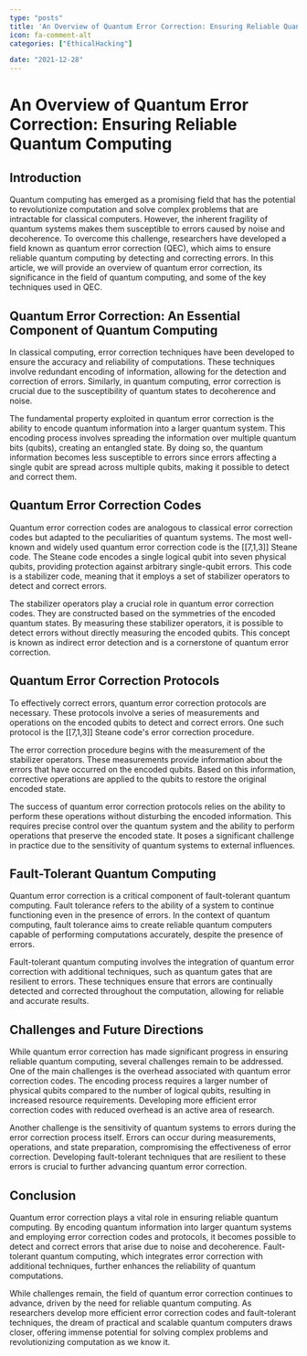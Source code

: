 ```yaml
---
type: "posts"
title: 'An Overview of Quantum Error Correction: Ensuring Reliable Quantum Computing'
icon: fa-comment-alt
categories: ["EthicalHacking"]

date: "2021-12-28"
---
```




# An Overview of Quantum Error Correction: Ensuring Reliable Quantum Computing

## Introduction

Quantum computing has emerged as a promising field that has the potential to revolutionize computation and solve complex problems that are intractable for classical computers. However, the inherent fragility of quantum systems makes them susceptible to errors caused by noise and decoherence. To overcome this challenge, researchers have developed a field known as quantum error correction (QEC), which aims to ensure reliable quantum computing by detecting and correcting errors. In this article, we will provide an overview of quantum error correction, its significance in the field of quantum computing, and some of the key techniques used in QEC.

## Quantum Error Correction: An Essential Component of Quantum Computing

In classical computing, error correction techniques have been developed to ensure the accuracy and reliability of computations. These techniques involve redundant encoding of information, allowing for the detection and correction of errors. Similarly, in quantum computing, error correction is crucial due to the susceptibility of quantum states to decoherence and noise.

The fundamental property exploited in quantum error correction is the ability to encode quantum information into a larger quantum system. This encoding process involves spreading the information over multiple quantum bits (qubits), creating an entangled state. By doing so, the quantum information becomes less susceptible to errors since errors affecting a single qubit are spread across multiple qubits, making it possible to detect and correct them.

## Quantum Error Correction Codes

Quantum error correction codes are analogous to classical error correction codes but adapted to the peculiarities of quantum systems. The most well-known and widely used quantum error correction code is the [[7,1,3]] Steane code. The Steane code encodes a single logical qubit into seven physical qubits, providing protection against arbitrary single-qubit errors. This code is a stabilizer code, meaning that it employs a set of stabilizer operators to detect and correct errors.

The stabilizer operators play a crucial role in quantum error correction codes. They are constructed based on the symmetries of the encoded quantum states. By measuring these stabilizer operators, it is possible to detect errors without directly measuring the encoded qubits. This concept is known as indirect error detection and is a cornerstone of quantum error correction.

## Quantum Error Correction Protocols

To effectively correct errors, quantum error correction protocols are necessary. These protocols involve a series of measurements and operations on the encoded qubits to detect and correct errors. One such protocol is the [[7,1,3]] Steane code's error correction procedure.

The error correction procedure begins with the measurement of the stabilizer operators. These measurements provide information about the errors that have occurred on the encoded qubits. Based on this information, corrective operations are applied to the qubits to restore the original encoded state.

The success of quantum error correction protocols relies on the ability to perform these operations without disturbing the encoded information. This requires precise control over the quantum system and the ability to perform operations that preserve the encoded state. It poses a significant challenge in practice due to the sensitivity of quantum systems to external influences.

## Fault-Tolerant Quantum Computing

Quantum error correction is a critical component of fault-tolerant quantum computing. Fault tolerance refers to the ability of a system to continue functioning even in the presence of errors. In the context of quantum computing, fault tolerance aims to create reliable quantum computers capable of performing computations accurately, despite the presence of errors.

Fault-tolerant quantum computing involves the integration of quantum error correction with additional techniques, such as quantum gates that are resilient to errors. These techniques ensure that errors are continually detected and corrected throughout the computation, allowing for reliable and accurate results.

## Challenges and Future Directions

While quantum error correction has made significant progress in ensuring reliable quantum computing, several challenges remain to be addressed. One of the main challenges is the overhead associated with quantum error correction codes. The encoding process requires a larger number of physical qubits compared to the number of logical qubits, resulting in increased resource requirements. Developing more efficient error correction codes with reduced overhead is an active area of research.

Another challenge is the sensitivity of quantum systems to errors during the error correction process itself. Errors can occur during measurements, operations, and state preparation, compromising the effectiveness of error correction. Developing fault-tolerant techniques that are resilient to these errors is crucial to further advancing quantum error correction.

## Conclusion

Quantum error correction plays a vital role in ensuring reliable quantum computing. By encoding quantum information into larger quantum systems and employing error correction codes and protocols, it becomes possible to detect and correct errors that arise due to noise and decoherence. Fault-tolerant quantum computing, which integrates error correction with additional techniques, further enhances the reliability of quantum computations.

While challenges remain, the field of quantum error correction continues to advance, driven by the need for reliable quantum computing. As researchers develop more efficient error correction codes and fault-tolerant techniques, the dream of practical and scalable quantum computers draws closer, offering immense potential for solving complex problems and revolutionizing computation as we know it.